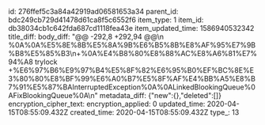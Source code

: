 id: 276ffef5c3a84a42919ad06581653a34
parent_id: bdc249cb729d41478d61ca8f5c6552f6
item_type: 1
item_id: db38034cb1c642fda687cd1118fea43e
item_updated_time: 1586940532342
title_diff: 
body_diff: "@@ -292,8 +292,94 @@\n %0A%0A%E5%8E%8B%E5%8A%9B%E6%B5%8B%E8%AF%95%E7%9B%B8%E5%85%B3\n+%0A%E4%B8%80%E8%88%AC%E8%A6%81%E7%94%A8 trylock +%E6%97%B6%E9%97%B4%E5%8F%82%E6%95%B0%EF%BC%8E%E3%80%80%E8%BF%99%E6%A0%B7%E5%8F%AF%E4%BB%A5%E8%B7%91%E5%87%BAInterruptedException%0A%0ALinkedBlookingQueue%0AFixBlookingQueue%0A\n"
metadata_diff: {"new":{},"deleted":[]}
encryption_cipher_text: 
encryption_applied: 0
updated_time: 2020-04-15T08:55:09.432Z
created_time: 2020-04-15T08:55:09.432Z
type_: 13